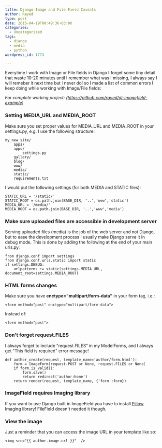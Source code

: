 ```yaml
---
title: Django Image and File Field Caveats
author: Rayed
type: post
date: 2015-04-19T00:49:36+03:00
categories:
  - Uncategorized
tags:
  - django
  - media
  - python
wordpress_id: 1773

---
```

Everytime I work with Image or File fields in Django I forget some tiny detail that waste 10-20 minutes until I remember what was I missing, I always say I will remeber it next time but I never do! so I made a list of common errors I keep doing while working with Image/File fields:

*For complete working project: (https://github.com/rayed/dj-imagefield-example)*

### Setting MEDIA_URL and MEDIA_ROOT

Make sure you set proper values for MEDIA_URL and MEDIA_ROOT in your settings.py, e.g. I use the following structure:

    my_new_site/
        apps/
        apps/
            settings.py
        gallery/
        blog/
        www/
        media/
        static/
        requirements.txt

I would put the following settings (for both MEDIA and STATIC files):

    STATIC_URL = '/static/'
    STATIC_ROOT = os.path.join(BASE_DIR, '..','www','static')
    MEDIA_URL = '/media/'
    MEDIA_ROOT = os.path.join(BASE_DIR, '..','www','media')


### Make sure uploaded files are accessible in development server

Serving uploaded files (media) is the job of the web server and not Django, but to ease the development process I usually make Django serve it in debug mode.
This is done by adding the following at the end of your main urls.py:

    from django.conf import settings
    from django.conf.urls.static import static
    if settings.DEBUG:
        urlpatterns += static(settings.MEDIA_URL, document_root=settings.MEDIA_ROOT)


### HTML forms changes

Make sure you have <strong>enctype="multipart/form-data"</strong> in your form tag, i.e.:

    <form method="post" enctype="multipart/form-data">

Instead of:

    <form method="post">


### Don't forget request.FILES

I always forget to include "request.FILES" in my ModelForms, and I always get "This field is required" error message!

    def author_create(request, template_name='author/form.html'):
        form = ImageForm(request.POST or None, request.FILES or None)
        if form.is_valid():
            form.save()
            return redirect('author:home')
        return render(request, template_name, {'form':form})    


### ImageField requires Imaging library

If you want to use Django built in ImageField you have to install [Pillow](https://pillow.readthedocs.org/) Imaging library! FileField doesn't needed it though.

### View the image

Just a reminder that you can access the image URL in your template like so:

    <img src="{{ author.image.url }}"  />


